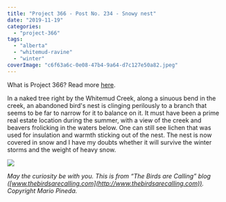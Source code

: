 ```yaml
---
title: "Project 366 - Post No. 234 - Snowy nest"
date: "2019-11-19"
categories: 
  - "project-366"
tags: 
  - "alberta"
  - "whitemud-ravine"
  - "winter"
coverImage: "c6f63a6c-0e08-47b4-9a64-d7c127e50a82.jpeg"
---
```


What is Project 366? Read more [here](https://thebirdsarecalling.com/2019/03/29/project-366/).  

In a naked tree right by the Whitemud Creek, along a sinuous bend in the creek, an abandoned bird's nest is clinging perilously to a branch that seems to be far to narrow for it to balance on it. It must have been a prime real estate location during the summer, with a view of the creek and beavers frolicking in the waters below. One can still see lichen that was used for insulation and warmth sticking out of the nest. The nest is now covered in snow and I have my doubts whether it will survive the winter storms and the weight of heavy snow.

![](https://thebirdsarecallingandimustgo.files.wordpress.com/2019/11/c6f63a6c-0e08-47b4-9a64-d7c127e50a82.jpeg?w=1024)

_May the curiosity be with you. This is from “The Birds are Calling” blog ([www.thebirdsarecalling.com](http://www.thebirdsarecalling.com)). Copyright Mario Pineda._
